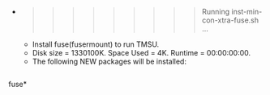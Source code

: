 * >>>>>>>>> Running inst-min-con-xtra-fuse.sh ...
  * Install fuse(fusermount) to run TMSU.
  * Disk size = 1330100K. Space Used = 4K. Runtime = 00:00:00:00.
  * The following NEW packages will be installed:
  ```bash
fuse*
  ```
